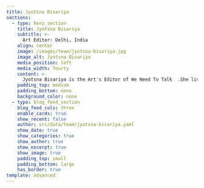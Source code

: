 ```yaml
---
title: Jyotsna Bisariya
sections:
  - type: hero_section
    title: Jyotsna Bisariya
    subtitle: >- 
      Art Editor: Delhi, India
    align: center
    image: /images/team/jyotsna-bisariya.jpg
    image_alt: Jyotsna Bisariya
    media_position: left
    media_width: fourty
    content: >-
      Jyotsna Bisariya is the Art's Editor of We Need To Talk  .She lives in India and studies in 12 th grade at  Sanskriti School,New Delhi. She is 17 years old and  In her free time, she loves reading, drawing, dancing etc.She also like sports like swimming and basketball. She thinks making art is a great way to express your feelings and relieve stress.She wants the whole world to know that making art or even just doodling can help you in many ways.
    padding_top: medium
    padding_bottom: none
    background_color: none
  - type: blog_feed_section
    blog_feed_cols: three
    enable_cards: true
    show_recent: false
    author: src/data/team/jyotsna-bisariya.yaml
    show_date: true
    show_categories: true
    show_author: true
    show_excerpt: true
    show_image: true
    padding_top: small
    padding_bottom: large
    has_border: true
template: advanced
---
```

